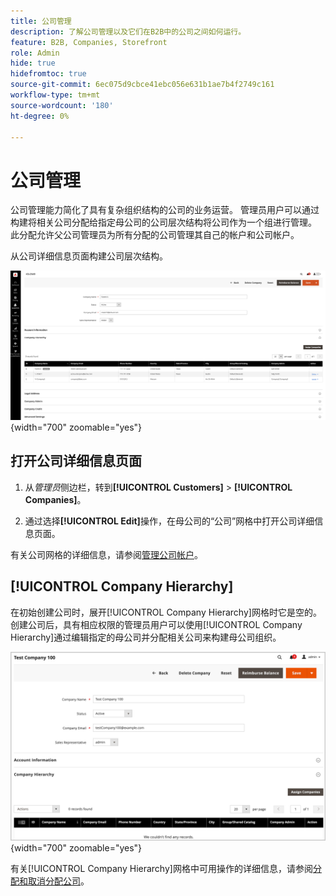 ```yaml
---
title: 公司管理
description: 了解公司管理以及它们在B2B中的公司之间如何运行。
feature: B2B, Companies, Storefront
role: Admin
hide: true
hidefromtoc: true
source-git-commit: 6ec075d9cbce41ebc056e631b1ae7b4f2749c161
workflow-type: tm+mt
source-wordcount: '180'
ht-degree: 0%

---
```



# 公司管理

公司管理能力简化了具有复杂组织结构的公司的业务运营。 管理员用户可以通过构建将相关公司分配给指定母公司的公司层次结构将公司作为一个组进行管理。 此分配允许父公司管理员为所有分配的公司管理其自己的帐户和公司帐户。

从公司详细信息页面构建公司层次结构。

![公司网格](./assets/company-detail-view.png){width="700" zoomable="yes"}

## 打开公司详细信息页面

1. 从&#x200B;_管理员_&#x200B;侧边栏，转到&#x200B;**[!UICONTROL Customers]** > **[!UICONTROL Companies]**。

1. 通过选择&#x200B;**[!UICONTROL Edit]**&#x200B;操作，在母公司的“公司”网格中打开公司详细信息页面。

有关公司网格的详细信息，请参阅[管理公司帐户](account-company-manage.md)。

## [!UICONTROL Company Hierarchy]

在初始创建公司时，展开[!UICONTROL Company Hierarchy]网格时它是空的。 创建公司后，具有相应权限的管理员用户可以使用[!UICONTROL Company Hierarchy]通过编辑指定的母公司并分配相关公司来构建母公司组织。

![公司层次结构网格](./assets/company-hierarchy-grid.png){width="700" zoomable="yes"}

有关[!UICONTROL Company Hierarchy]网格中可用操作的详细信息，请参阅[分配和取消分配公司](assign-companies.md)。
